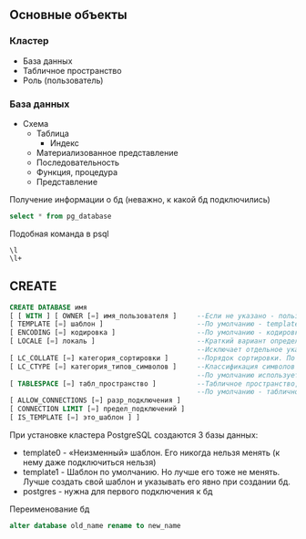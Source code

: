 ## Основные объекты
### Кластер 
- База данных
- Табличное пространство
- Роль (пользователь)
### База данных
- Схема
  - Таблица
    - Индекс
  - Материализованное представление
  - Последовательность
  - Функция, процедура
  - Представление

Получение информации о бд (неважно, к какой бд подключились)
```sql
select * from pg_database
```
Подобная команда в psql
```
\l
\l+
```
## CREATE
```sql
CREATE DATABASE имя
[ [ WITH ] [ OWNER [=] имя_пользователя ]     --Если не указано - пользователь, выполняющий команду
[ TEMPLATE [=] шаблон ]                       --По умолчанию - template1
[ ENCODING [=] кодировка ]                    --По умолчанию - кодировка шаблона
[ LOCALE [=] локаль ]                         --Краткий вариант определения значения для двух параметров LC_COLLATE и LC_CTYPE.
                                              --Исключает отдельное указание любого из этих параметров
[ LC_COLLATE [=] категория_сортировки ]       --Порядок сортировки. По умолчанию используется LC_COLLATE шаблона
[ LC_CTYPE [=] категория_типов_символов ]     --Классификация символов (принадлежность символов категориям, например: строчные, заглавные, цифры и т.п.).
                                              --По умолчанию используется классификация символов, установленная в шаблоне.
[ TABLESPACE [=] табл_пространство ]          --Tабличное пространство, которое будет использоваться по умолчанию для объектов, создаваемых в этой базе.
                                              --По умолчанию - табличное пространство шаблона.
[ ALLOW_CONNECTIONS [=] разр_подключения ]
[ CONNECTION LIMIT [=] предел_подключений ]
[ IS_TEMPLATE [=] это_шаблон ] ]
```
При установке кластера PostgreSQL создаются 3 базы данных:
- template0 - «Неизменный» шаблон. Его никогда нельзя менять (к нему даже подключиться нельзя)
- template1 - Шаблон по умолчанию. Но лучше его тоже не менять. Лучше создать свой шаблон и указывать его явно при создании бд.
- postgres - нужна для первого подключения к бд

Переименование бд
```sql
alter database old_name rename to new_name
```
